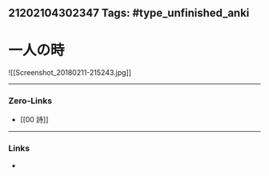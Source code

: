 21202104302347
Tags: #type_unfinished_anki 
---
# 一人の時

![[Screenshot_20180211-215243.jpg]]

---
### Zero-Links
- [[00 詩]]
---
### Links
-